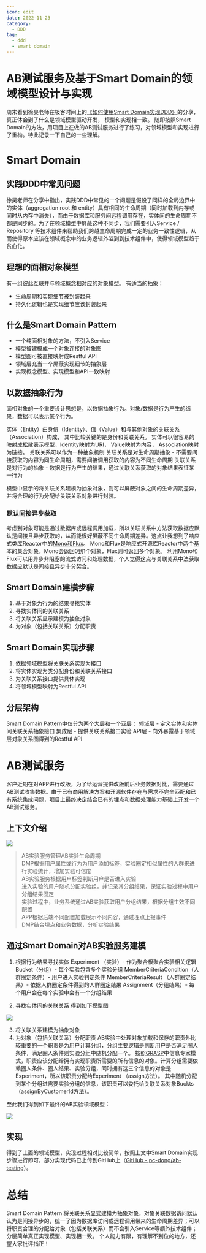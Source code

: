 ```yaml
---
icon: edit
date: 2022-11-23
category:
  - DDD
tag:
  - ddd
  - smart domain
---
```


# AB测试服务及基于Smart Domain的领域模型设计与实现

周末看到徐昊老师在极客时间上的[《如何使用Smart Domain实现DDD》](https://www.bilibili.com/video/BV1QT411J7jh?mid=349471258&p=1&share_from=ugc&share_medium=iphone&share_plat=ios&share_session_id=AE38A38A-25FE-4018-86D7-3D8056587454&share_source=WEIXIN&share_tag=s_i&timestamp=1657888503&unique_k=y9oo1MR)的分享，真正体会到了什么是领域模型驱动开发， 模型和实现相一致。 随即按照Smart Domain的方法，用项目上在做的AB测试服务进行了练习，对领域模型和实现进行了重构。特此记录一下自己的一些理解。

# Smart Domain
## 实践DDD中常见问题
徐昊老师在分享中指出，实践DDD中常见的一个问题是假设了同样的全局边界中的实体（aggregation root 和 entity）具有相同的生命周期（同时加载到内存或同时从内存中消失），而由于数据库和服务间远程调用存在，实体间的生命周期不都是同步的。为了在领域模型中屏蔽这种不同步，我们需要引入Service / Repository 等技术组件来帮助我们跨越生命周期完成一定的业务一致性逻辑，从而使得原本应该在领域概念中的业务逻辑外溢到到技术组件中，使得领域模型趋于贫血化。

## 理想的面相对象模型
有一组彼此互联并与领域概念相对应的对象模型。
有适当的抽象：
* 生命周期和实现细节被封装起来
* 持久化逻辑也是实现细节应该封装起来
## 什么是Smart Domain Pattern
* 一个纯面相对象的方法，不引入Service
* 模型被建模成一个对象连接的对象图
* 模型图可被直接映射成Restful API
* 领域层充当一个屏蔽实现细节的抽象层
* 实现概念模型、实现模型和API一致映射

## 以数据抽象行为
面相对象的一个重要设计思想是，以数据抽象行为。对象/数据是行为产生的结果，数据可以表示某个行为。

实体（Entity）由身份（Identity）、值（Value）和与其他对象的关联关系（Association）构成， 其中比较关键的是身份和关联关系。
实体可以很容易的映射成松散表示模型，Identity映射为URI， Value映射为内容， Association映射为链接。
关联关系可以作为一种抽象机制
关联关系是对生命周期抽象 -  不需要间接获取的内容为同生命周期，需要间接调用获取的内容为不同生命周期
关联关系是对行为的抽象 - 数据是行为产生的结果，通过关联关系获取的对象结果表征某一行为

模型中显示的将关联关系建模为抽象对象，则可以屏蔽对象之间的生命周期差异，并将合理的行为分配给关联关系对象进行封装。

### 默认间接异步获取
考虑到对象可能是通过数据库或远程调用加载，所以关联关系中方法获取数据应默认是间接且异步获取的，从而能很好屏蔽不同生命周期差异。这点让我想到了响应式类库Reactor中的[Mono和Flux](https://dimitr.im/difference-between-mono-and-flux)。
Mono和Flux是响应式开源库Reactor中两个基本的集合对象，Mono会返回0到1个对象，Flux则可返回多个对象。
利用Mono和Flux可以用异步非阻塞的流式访问和处理数据，个人觉得这点与关联关系中法获取数据应默认是间接且异步十分契合。

## Smart Domain建模步骤
1. 基于对象为行为的结果寻找实体
2. 寻找实体间的关联关系
3. 将关联关系显示建模为抽象对象
4. 为对象（包括关联关系）分配职责

## Smart Domain实现步骤
1. 依据领域模型将关联关系实现为接口
2. 将实体实现为类分配身份和关联关系接口
3. 为关联关系接口提供具体实现
4. 将领域模型映射为Restful API

## 分层架构
Smart Domain Pattern中仅分为两个大层和一个亚层：
领域层 - 定义实体和实体间关联关系抽象接口
集成层 - 提供关联关系接口实验
API层 - 向外暴露基于领域层对象关系图得到的Restful API

# AB测试服务
客户近期在对APP进行改版，为了给运营提供改版前后业务数据对比，需要通过AB测试收集数据。由于已有商用解决方案和开源软件存在与需求不完全匹配和已有系统集成问题，项目上最终决定结合已有的埋点和数据处理能力基础上开发一个AB测试服务。
## 上下文介绍
![](./images/context.png)

> AB实验服务管理AB实验生命周期  
> DMP根据用户属性或行为为用户添加标签，实验圈定相似属性的人群来进行实验统计，增加实验可信度  
> AB实验服务根据用户标签判断用户是否进入实验  
> 进入实验的用户随机分配实验组，并记录其分组结果，保证实验过程中用户分组结果固定  
> 实验过程中，业务系统通过AB实验获取用户分组结果，根据分组生效不同配置  
> APP根据后端不同配置加载展示不同内容，通过埋点上报事件  
> DMP结合埋点和业务数据，分析实验结果


## 通过Smart Domain对AB实验服务建模
1. 根据行为结果寻找实体
   Experiment  （实验）- 作为聚合根聚合实验相关逻辑
   Bucket（分组）-  每个实验包含多个实验分组
   MemberCriteriaCondition（人群圈定条件）-  用户进入实验判定条件
   MemberCriteriaResult （人群圈定结果）- 依据人群圈定条件得到的人群圈定结果
   Assignment（分组结果）-  每个用户会在每个实验中会有一个分组结果

2. 寻找实体间的关联关系
   得到如下模型图

![](./images/EF97AF9C-119B-49F8-BBB8-80853DC5B5C4.png)


3. 将关联关系建模为抽象对象
4. 为对象（包括关联关系）分配职责
   AB实验中处理对象加载和保存的职责外比较重要的一个职责是为用户计算分组，分组主要逻辑是判断用户是否满足圈人条件，满足圈人条件则实验分组中随机分配一个。
   按照[GRASP](https://en.wikipedia.org/wiki/GRASP_)中信息专家模式，职责应该分配给拥有实现职责所需要的所有信息的对象。计算分组需要依赖圈人条件、圈人结果、实验分组，同时拥有这三个信息的对象是Experiment，所以该职责分配给Experiment （assign方法）。 其中随机分配到某个分组进需要实验分组的信息，该职责可以委托给关联关系对象Buckts（assignByCustomerId方法）。

至此我们得到如下最终的AB实验领域模型：

![](./images/9D4EB2C8-22B0-4843-B831-69A1B5F64F42.png)

## 实现

得到了上面的领域模型，实现过程相对比较简单，按照上文中Smart Domain实现步骤进行即可，部分实现代码已上传到GitHub上（[GitHub - pc-dong/ab-testing](https://github.com/pc-dong/ab-testing)）。

# 总结
Smart Domain Pattern 将关联关系显式建模为抽象对象，对象关联数据访问默认认为是间接异步的，统一了因为数据库访问或远程调用带来的生命周期差异；可以将职责合理的分配给对象（包括关联关系）而不会引入Service等额外技术组件；分层简单真正实现模型、实现相一致。
个人能力有限，有理解不到位的地方，还望大家批评指正！





